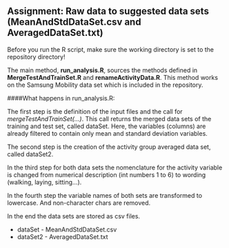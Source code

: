 ## Assignment: Raw data to suggested data sets (MeanAndStdDataSet.csv and AveragedDataSet.txt)

Before you run the R script, make sure the working directory is set to the repository directory!

The main method, **run_analysis.R**, sources the methods defined in **MergeTestAndTrainSet.R** and **renameActivityData.R**. This method works on the Samsung Mobility data set which is included in the repository.

####What happens in run_analysis.R:

The first step is the definition of the input files and the call for *mergeTestAndTrainSet(...)*. This call returns the merged data sets of the training and test set, called dataSet. Here, the variables (columns) are already filtered to contain only mean and standard deviation variables.

The second step is the creation of the activity group averaged data set, called dataSet2.

In the third step for both data sets the nomenclature for the activity variable is changed from numerical description (int numbers 1 to 6) to wording (walking, laying, sitting...).

In the fourth step the variable names of both sets are transformed to lowercase. And non-character chars are removed.

In the end the data sets are stored as csv files. 

* dataSet - MeanAndStdDataSet.csv
* dataSet2 - AveragedDataSet.txt